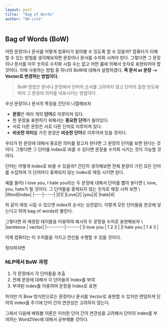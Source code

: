```yaml
---
layout: post
title:  "Bag of Words"
author: "DK-Lite"
---
```


## Bag of Words (BoW)

어떤 문장이나 문서를 어떻게 컴퓨터가 알아볼 수 있도록 할 수 있을까?
컴퓨터가 이해할 수 있는 방법을 생각해보자면 문장이나 문서를 수치화 시켜야 한다.
그렇다면 그 문장이나 문서를 아무 숫자로 수치화 시킬 수는 없고
어떤 룰에 의해서 숫자로 표현되어야 할 것이다.
이때 사용하는 방법 중 하나의 BoW에 대해서 설명하겠다.
**즉 문서 or 문장 -> Vector로 변경하는 방법이다.**

> BoW 방법은 문서나 문장에서 단어의 순서를 고려하지 않고 단어의 출현 빈도에 따라 그 문장의 의미를 내포시키는 방법이다.


우선 문장이나 문서의 특징을 간단히 나열해보자

- **문장**은 여러 개의 **단어**로 이루어져 있다.
- 한 문장을 표현하기 위해서는 **중요한 단어**가 들어있다.
- 서로 다른 문장은 서로 다른 단어로 이루어져 있다.
- **비슷한 의미**를 가진 문장은 **비슷한 단어**로 이루어져 있을 것이다.

우리가 한 문장에 대해서 중요한 의미를 찾고자 한다면 그 문장의 단어를 보면 된다는 것이다.
그렇다면 그 단어를 Index로 바꿀 수 있다면 문장을 수치화 시키는 것이 가능할 것이다.

단어는 어떻게 Index로 바꿀 수 있을까?
간단히 생각해보면 전체 문장이 가진 모든 단어를 수집하여 각 단어마다 중복되지 않는 Index로 매칭 시키면 된다.

예를 들어) I love you, I hate you라는 두 문장에 대해서
단어를 뽑아 본다면 I, love, you, hate가 될 것이다.
그 단어들을 중복되지 않는 숫자로 매칭 시켜 보면 \\
|Word|Index|
|----|-----|
|I|1|
|Love|2|
|you|3|
|hate|4|

와 같이 매칭 시킬 수 있으면 index의 순서는 상관없다.
이렇게 모든 단어들을 한곳에 넣는다고 하여 bag of words라 불린다.

그렇다면 위 매칭된 테이블을 이용하여 예시의 두 문장을 수치로 표현해보자 \\
|sentence | vector|
|---------|-------|
|I love you | 1 2 3 |
|I hate you | 1 4 3 | 

이제 컴퓨터는 이 수치들을 가지고 연산을 수행할 수 있을 것이다.

정리하자면
### NLP에서 BoW 과정
1. 각 문장에서 각 단어들을 추출
2. 전체 문장에 대해서 각 단어들의 Index를 부여
3. 부여된 index를 이용하여 문장을 Index로 표현

하지만 이 Bow 방식만으로는 문장이나 문서를 Vector로 표현할 수 있지만 랜덤하게 단어의 index를 주기에 단어 간의 연관성은 고려하지 않는다.

그래서 다음에 배워볼 이론은 이러한 단어 간의 연관성을 고려해서 단어의 index를 부여하는 Word2Vec에 대해서 공부해볼 것이다.

